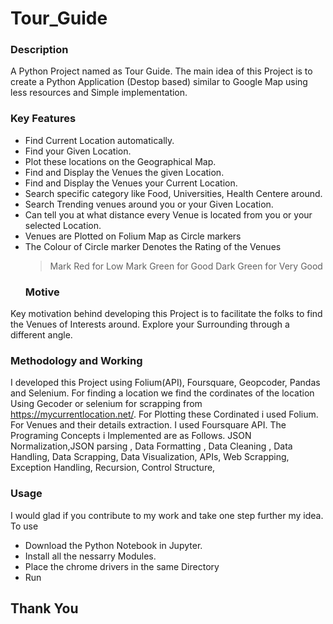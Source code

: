 # Tour_Guide
### Description
A Python Project named as Tour Guide. The main idea of this Project is to create a Python Application (Destop based) similar to Google Map using less resources and Simple implementation. 
### Key Features
* Find Current Location automatically.
* Find your Given Location.
* Plot these locations on the Geographical Map.
* Find and Display the Venues the given Location.
* Find and Display the Venues your Current Location.
* Search specific category like Food, Universities, Health Centere around.
* Search Trending venues around you or your Given Location.
* Can tell you at what distance every Venue is located from you or your selected Location.
* Venues are Plotted on Folium Map as Circle markers
* The Colour of Circle marker Denotes the Rating of the Venues 
  > Mark Red for Low 
  > Mark Green for Good 
  > Dark Green for Very Good 
  ### Motive 
 Key motivation behind developing this Project is to facilitate the folks to find the Venues of Interests around. Explore your Surrounding through a different angle.
 ### Methodology and Working
 I developed this Project using Folium(API), Foursquare, Geopcoder, Pandas and Selenium.
 For finding a location we find the cordinates of the location Using Gecoder or selenium for scrapping from https://mycurrentlocation.net/.
 For Plotting these Cordinated i used Folium.
 For Venues and their details extraction. I used Foursquare API.
 The Programing Concepts i Implemented are as Follows.
 JSON Normalization,JSON parsing , Data Formatting , Data Cleaning , Data Handling, Data Scrapping, Data Visualization, APIs, Web Scrapping, Exception Handling,
 Recursion, Control Structure,
### Usage
I would glad if you contribute to my work and take one step further my idea. 
To use 
- Download the Python Notebook in Jupyter.
- Install all the nessarry Modules.
- Place the chrome drivers in the same Directory 
- Run 
## Thank You 

